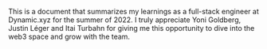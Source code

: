 This is a document that summarizes my learnings as a full-stack engineer at Dynamic.xyz for the summer of 2022. I truly appreciate Yoni Goldberg, Justin Léger and Itai Turbahn for giving me this opportunity to dive into the web3 space and grow with the team.

